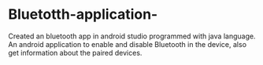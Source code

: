 # Bluetotth-application-
Created an bluetooth app in android studio programmed with java language. An android application to enable and disable Bluetooth in the device, also get information about the paired devices.
